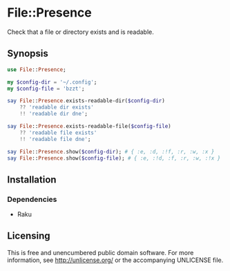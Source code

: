 # File::Presence

Check that a file or directory exists and is readable.


## Synopsis

```raku
use File::Presence;

my $config-dir = '~/.config';
my $config-file = 'bzzt';

say File::Presence.exists-readable-dir($config-dir)
    ?? 'readable dir exists'
    !! 'readable dir dne';

say File::Presence.exists-readable-file($config-file)
    ?? 'readable file exists'
    !! 'readable file dne';

say File::Presence.show($config-dir); # { :e, :d, :!f, :r, :w, :x }
say File::Presence.show($config-file); # { :e, :!d, :f, :r, :w, :!x }
```


## Installation

### Dependencies

- Raku


Licensing
---------

This is free and unencumbered public domain software. For more
information, see http://unlicense.org/ or the accompanying UNLICENSE file.
